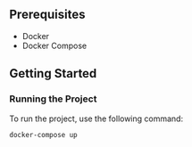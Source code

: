 ## Prerequisites
- Docker
- Docker Compose

## Getting Started

### Running the Project
To run the project, use the following command:

```sh
docker-compose up
